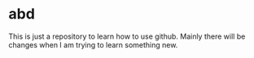 abd
===
This is just a repository to learn how to use github. Mainly there will be changes when I am trying to learn something new.
